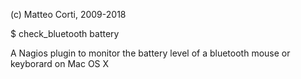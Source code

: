  (c) Matteo Corti, 2009-2018

$ check_bluetooth battery

A Nagios plugin to monitor the battery level of a bluetooth mouse or keyborard on
Mac OS X

